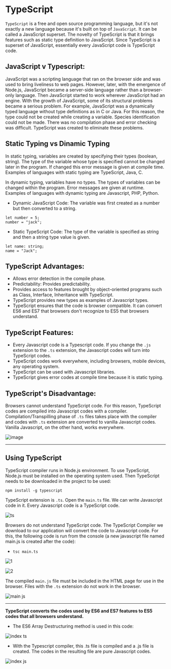 # TypeScript

`TypeScript` is a free and open source programming language, but it's not exactly a new language because it's built on top of `JavaScript`. It can be called a JavaScript superset. The novelty of TypeScript is that it brings features such as static type definition to JavaScript. Since TypeScript is a superset of JavaScript, essentially every JavaScript code is TypeScript code. 

## **JavaScript v Typescript:**  

JavaScript was a scripting language that ran on the browser side and was used to bring liveliness to web pages. However, later, with the emergence of Node.js, JavaScript became a server-side language rather than a browser-only language. Then JavaScript started to work wherever JavaScript had an engine. With the growth of JavaScript, some of its structural problems became a serious problem. For example, JavaScript was a dynamically typed language without type definitions as in C or Java. For this reason, the type could not be created while creating a variable. Species identification could not be made. There was no compilation phase and error checking was difficult. TypeScript was created to eliminate these problems. 

## **Static Typing vs Dinamic Typing**

In static typing, variables are created by specifying their types (boolean, string). The type of the variable whose type is specified cannot be changed later in the program. If changed this error message is given at compile time. Examples of languages with static typing are TypeScript, Java, C.

In dynamic typing, variables have no types. The types of variables can be changed within the program. Error messages are given at runtime. Examples of languages ​​with dynamic typing are Javascript, PHP, Python.

+ Dynamic JavaScript Code: The variable was first created as a number but then converted to a string. 

```
let number = 5;
number = "jack";
```

+ Static TypeScript Code: The type of the variable is specified as string and then a string type value is given.

```
let name: string;
name = "Jack";
```

## **TypeScript Advantages:**

+ Allows error detection in the compile phase.
+ Predictability: Provides predictability.
+ Provides access to features brought by object-oriented programs such as Class, Interface, Inheritance with TypeScript.
+ TypeScript provides new types as examples of Javascript types.
+ TypeScript ensures that the code is browser compatible. It can convert ES6 and ES7 that browsers don't recognize to ES5 that browsers understand.

## **TypeScript Features:**

+ Every Javascript code is a Typescript code. If you change the `.js` extension to the `.ts` extension, the Javascript codes will turn into TypeScript codes.
+ TypeScript codes work everywhere, including browsers, mobile devices, any operating system.
+ TypeScript can be used with Javascript libraries.
+ TypeScript gives error codes at compile time because it is static typing.

## **TypeScript's Disadvantage:**

Browsers cannot understand TypeScript code. For this reason, TypeScript codes are compiled into Javascript codes with a compiler. Compilation/Transpilling phase of `.ts` files takes place with the compiler and codes with `.ts` extension are converted to vanilla Javascript codes. Vanilla Javascript, on the other hand, works everywhere.

![image](https://user-images.githubusercontent.com/101933251/183695903-7057b368-3aef-4b4f-af8c-e83fd33659bf.png)

---

## **Using TypeScript**

TypeScript compiler runs in Node.js environment. To use TypeScript, Node.js must be installed on the operating system used. Then TypeScript needs to be downloaded in the project to be used:

`npm install -g typescript` 

TypeScript extension is `.ts`. Open the `main.ts` file. We can write Javascript code in it. Every Javascript code is a TypeScript code.

![ts](https://user-images.githubusercontent.com/101933251/184020486-2b77bc58-b4fd-4db7-b08d-2ed5b1c19e8d.JPG)

Browsers do not understand TypeScript code. The TypeScript Compiler we download to our application will convert the code to Javascript code. For this, the following code is run from the console (a new javascript file named main.js is created after the code):

 + `tsc main.ts` 

![1](https://user-images.githubusercontent.com/101933251/184021128-fea6d054-e2ee-4ec0-9602-e88d2c5efd16.JPG)

![2](https://user-images.githubusercontent.com/101933251/184021142-55014efd-015a-4d34-a351-334783314d4d.JPG)

The compiled `main.js` file must be included in the HTML page for use in the browser. Files with the `.ts` extension do not work in the browser.

![main js](https://user-images.githubusercontent.com/101933251/184021573-f3cc3a04-f5c1-4dca-9583-7b330ca6c98a.JPG)

---

**TypeScript converts the codes used by ES6 and ES7 features to ES5 codes that all browsers understand.**

+ The ES6 Array Destructuring method is used in this code:

![index ts](https://user-images.githubusercontent.com/101933251/184610202-945c1807-11f1-4c65-bd79-6e8247eed4f0.JPG)

+ With the Typescript compiler, this .ts file is compiled and a .js file is created. The codes in the resulting file are pure Javascript codes.

![index js](https://user-images.githubusercontent.com/101933251/184610178-98d48b54-0018-4d62-92bd-0410f72139b9.JPG)

